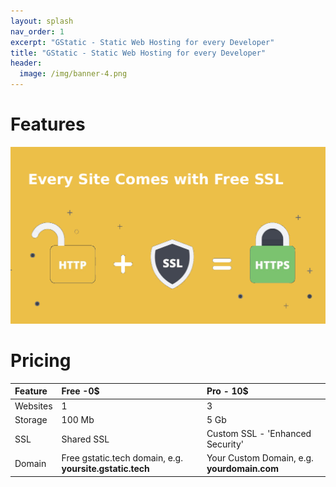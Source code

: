```yaml
---
layout: splash
nav_order: 1
excerpt: "GStatic - Static Web Hosting for every Developer"
title: "GStatic - Static Web Hosting for every Developer"
header:
  image: /img/banner-4.png
---
```



# Features
![](/img/ssl-1.png)

 
# Pricing 

| Feature | Free -0$                                           | Pro - 10$ |
|:--------|:---------------------------------------------------|:--------------------------------------|
| Websites| 1                                                  |3                                      |
|Storage  | 100 Mb                                             |5 Gb                                   |
|SSL      |Shared SSL                                          |Custom SSL - 'Enhanced Security'       |
|Domain   |Free gstatic.tech domain, e.g. **yoursite.gstatic.tech**|Your Custom Domain, e.g. **yourdomain.com**|
  
  